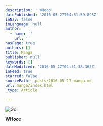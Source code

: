 ```yaml
---
description: ' WHooo'
datePublished: '2016-05-27T04:51:59.898Z'
inNav: false
inLanguage: null
author:
  - name: ''
    url: ''
hasPage: true
authors: []
title: Manga
publisher: null
keywords: []
dateModified: '2016-05-27T04:51:38.362Z'
inFeed: true
starred: false
sourcePath: _posts/2016-05-27-manga.md
url: manga/index.html
_type: Article

---
```

![Go!](https://the-grid-user-content.s3-us-west-2.amazonaws.com/e9c6b083-34d2-4c3f-8075-4ce1e2790b10.png)

**WH**_**oo**o_